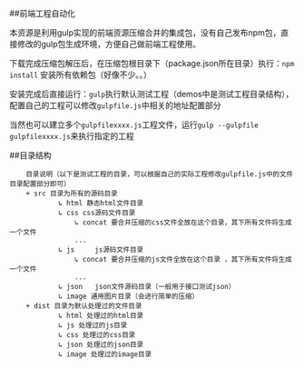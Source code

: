 ##前端工程自动化

本资源是利用gulp实现的前端资源压缩合并的集成包，没有自己发布npm包，直接修改的gulp包生成环境，方便自己做前端工程使用。

下载完成压缩包解压后，在压缩包根目录下（package.json所在目录）执行：`npm install` 安装所有依赖包（好像不少。。）

安装完成后直接运行：`gulp`执行默认测试工程（demos中是测试工程目录结构），配置自己的工程可以修改`gulpfile.js`中相关的地址配置部分

当然也可以建立多个`gulpfilexxxx.js`工程文件，运行`gulp --gulpfile gulpfilexxxx.js`来执行指定的工程


##目录结构

		目录说明（以下是测试工程的目录，可以根据自己的实际工程修改gulpfile.js中的文件目录配置部分即可）
		+ src 目录为所有的源码目录
				↳ html 静态html文件目录
				↳ css css源码文件目录
					↳ concat 要合并压缩的css文件全放在这个目录，其下所有文件将生成一个文件
					...
				↳ js	 js源码文件目录
					↳ concat 要合并压缩的js文件全放在这个目录 ，其下所有文件将生成一个文件
					...
				↳ json	 json文件源码目录（一般用于接口测试json）
				↳ image	通用图片目录（会进行简单的压缩）
		+ dist 目录为默认处理过的文件目录
				↳ html 处理过的html目录
				↳ js 处理过的js目录
				↳ css 处理过的css目录
				↳ json 处理过的json目录
				↳ image 处理过的image目录

